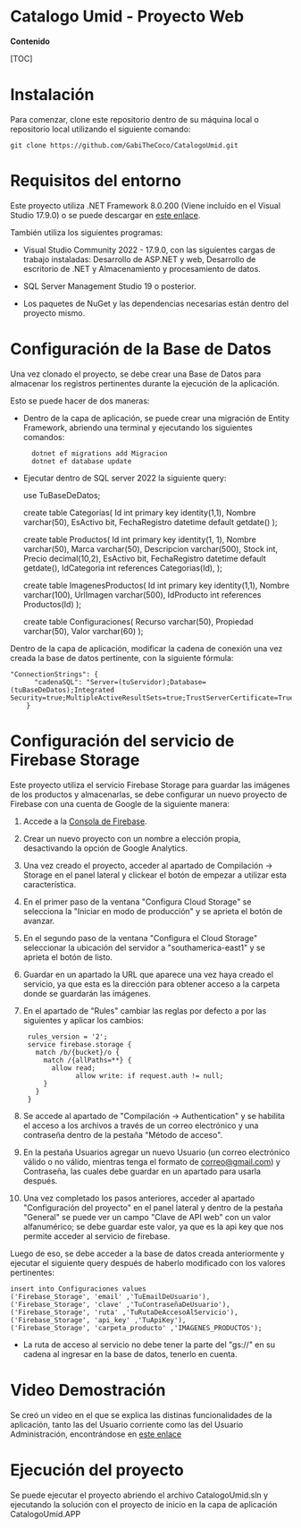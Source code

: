 
# Catalogo Umid - Proyecto Web 

**Contenido**

[TOC]

# Instalación
Para comenzar, clone este repositorio dentro de su máquina local o repositorio local utilizando el siguiente comando:  

`git clone https://github.com/GabiTheCoco/CatalogoUmid.git`

# Requisitos del entorno

Este proyecto utiliza .NET Framework 8.0.200 (Viene incluído en el Visual Studio 17.9.0) o se puede descargar en [este enlace](https://dotnet.microsoft.com/es-es/download/dotnet/8.0).

También utiliza los siguientes programas:

- Visual Studio Community 2022 - 17.9.0, con las siguientes cargas de trabajo instaladas: Desarrollo de ASP.NET y web, Desarrollo de escritorio de .NET y Almacenamiento y procesamiento de datos.

- SQL Server Management Studio 19 o posterior.

- Los paquetes de NuGet y las dependencias necesarias están dentro del proyecto mismo.

# Configuración de la Base de Datos
Una vez clonado el proyecto, se debe crear una Base de Datos para almacenar los registros pertinentes durante la ejecución de la aplicación.

Esto se puede hacer de dos maneras:

- Dentro de la capa de aplicación, se puede crear una migración de Entity Framework, abriendo una terminal  y ejecutando los siguientes comandos:

		dotnet ef migrations add Migracion
		dotnet ef database update

- Ejecutar dentro de SQL server 2022 la siguiente query:


	use TuBaseDeDatos;

	create table Categorias(
		Id int primary key identity(1,1),
		Nombre varchar(50),
		EsActivo bit,
		FechaRegistro datetime default getdate()
	);

	create table Productos(
		Id int primary key identity(1, 1),
		Nombre varchar(50),
		Marca varchar(50),
		Descripcion varchar(500),
		Stock int,
		Precio decimal(10,2),
		EsActivo bit,
		FechaRegistro datetime default getdate(),
		IdCategoria int references Categorias(Id),
	);

	create table ImagenesProductos(
		Id int primary key identity(1,1),
		Nombre varchar(100),
		UrlImagen varchar(500),
		IdProducto int references Productos(Id)
	);

	create table Configuraciones(
		Recurso varchar(50),
		Propiedad varchar(50),
		Valor varchar(60)
	);


Dentro de la capa de aplicación, modificar la cadena de conexión una vez creada la base de datos pertinente, con la siguiente fórmula:

	
	
	"ConnectionStrings": {
		  "cadenaSQL": "Server=(tuServidor);Database=(tuBaseDeDatos);Integrated Security=true;MultipleActiveResultSets=true;TrustServerCertificate=True"
		}

# Configuración del servicio de Firebase Storage

Este proyecto utiliza el servicio Firebase Storage para guardar las imágenes de los productos y almacenarlas, se debe configurar un nuevo proyecto de Firebase con una cuenta de Google de la siguiente manera:

1. Accede a la [Consola de Firebase](https://console.firebase.google.com/u/0/).

2. Crear un nuevo proyecto con un nombre a elección propia, desactivando la opción de Google Analytics.

3. Una vez creado el proyecto, acceder al apartado de Compilación -> Storage en el panel lateral y clickear el botón de empezar a utilizar esta característica.

4. En el primer paso de la ventana "Configura Cloud Storage" se selecciona la "Iniciar en modo de producción" y se aprieta el botón de avanzar.

5. En el segundo paso de la ventana "Configura el Cloud Storage" seleccionar la ubicación del servidor a "southamerica-east1" y se aprieta el botón de listo.

6. Guardar en un apartado la URL que aparece una vez haya creado el servicio, ya que esta es la dirección para obtener acceso a la carpeta donde se guardarán las imágenes.

7. En el apartado de "Rules" cambiar las reglas por defecto a por las siguientes y aplicar los cambios:

		rules_version = '2';
		service firebase.storage {
		  match /b/{bucket}/o {
			match /{allPaths=**} {
			  allow read;
					allow write: if request.auth != null;
			}
		  }
		}

8. Se accede al apartado de "Compilación -> Authentication" y se habilita el acceso a los archivos a través de un correo electrónico y una contraseña dentro de la pestaña "Método de acceso".

9. En la pestaña Usuarios agregar un nuevo Usuario (un correo electrónico válido o no válido, mientras tenga el formato de correo@gmail.com) y Contraseña, las cuales debe guardar en un apartado para usarla después.

10. Una vez completado los pasos anteriores, acceder al apartado "Configuración del proyecto" en el panel lateral y dentro de la pestaña "General" se puede ver un campo "Clave de API web" con un valor alfanumérico; se debe guardar este valor, ya que es la api key que nos permite acceder al servicio de firebase.

Luego de eso, se debe acceder a la base de datos creada anteriormente y ejecutar el siguiente query después de haberlo modificado con los valores pertinentes:

	insert into Configuraciones values
	('Firebase_Storage', 'email' ,'TuEmailDeUsuario'),
	('Firebase_Storage', 'clave' ,'TuContraseñaDeUsuario'),
	('Firebase_Storage', 'ruta' ,'TuRutaDeAccesoAlServicio'),
	('Firebase_Storage', 'api_key' ,'TuApiKey'),
	('Firebase_Storage', 'carpeta_producto' ,'IMAGENES_PRODUCTOS');

- La ruta de acceso al servicio no debe tener la parte del "gs://" en su cadena al ingresar en la base de datos, tenerlo en cuenta.
# Video Demostración
Se creó un video en el que se explica las distinas funcionalidades de la aplicación, tanto las del Usuario corriente como las del Usuario Administración, encontrándose en [este enlace](https://youtu.be/5977AhUyQ0s)

# Ejecución del proyecto
Se puede ejecutar el proyecto abriendo el archivo CatalogoUmid.sln y ejecutando la solución con el proyecto de inicio en la capa de aplicación CatalogoUmid.APP 
